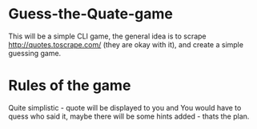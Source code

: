 # Guess-the-Quate-game

This will be a simple CLI game, the general idea is to scrape http://quotes.toscrape.com/ (they are okay with it), and create a simple guessing game. 

# Rules of the game
Quite simplistic - quote will be displayed to you and You would have to quess who said it, maybe there will be some hints added - thats the plan.
